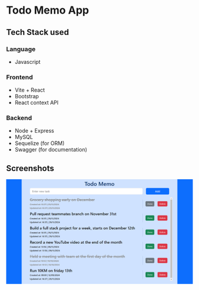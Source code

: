 # Todo Memo App
## Tech Stack used
### Language
* Javascript
### Frontend
* Vite + React
* Bootstrap
* React context API
### Backend
* Node + Express
* MySQL
* Sequelize (for ORM)
* Swagger (for documentation)
## Screenshots
![pic](screenshots/todo-memo.png)

